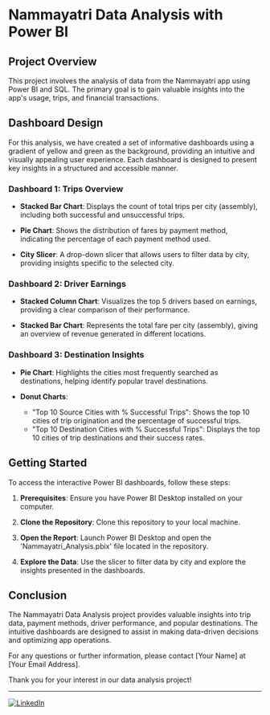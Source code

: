 # Nammayatri Data Analysis with Power BI

## Project Overview

This project involves the analysis of data from the Nammayatri app using Power BI and SQL. The primary goal is to gain valuable insights into the app's usage, trips, and financial transactions.

## Dashboard Design

For this analysis, we have created a set of informative dashboards using a gradient of yellow and green as the background, providing an intuitive and visually appealing user experience. Each dashboard is designed to present key insights in a structured and accessible manner.

### Dashboard 1: Trips Overview

- **Stacked Bar Chart**: Displays the count of total trips per city (assembly), including both successful and unsuccessful trips.

- **Pie Chart**: Shows the distribution of fares by payment method, indicating the percentage of each payment method used.

- **City Slicer**: A drop-down slicer that allows users to filter data by city, providing insights specific to the selected city.

### Dashboard 2: Driver Earnings

- **Stacked Column Chart**: Visualizes the top 5 drivers based on earnings, providing a clear comparison of their performance.

- **Stacked Bar Chart**: Represents the total fare per city (assembly), giving an overview of revenue generated in different locations.

### Dashboard 3: Destination Insights

- **Pie Chart**: Highlights the cities most frequently searched as destinations, helping identify popular travel destinations.

- **Donut Charts**:
  - "Top 10 Source Cities with % Successful Trips": Shows the top 10 cities of trip origination and the percentage of successful trips.
  - "Top 10 Destination Cities with % Successful Trips": Displays the top 10 cities of trip destinations and their success rates.

## Getting Started

To access the interactive Power BI dashboards, follow these steps:

1. **Prerequisites**: Ensure you have Power BI Desktop installed on your computer.

2. **Clone the Repository**: Clone this repository to your local machine.

3. **Open the Report**: Launch Power BI Desktop and open the 'Nammayatri_Analysis.pbix' file located in the repository.

4. **Explore the Data**: Use the slicer to filter data by city and explore the insights presented in the dashboards.

## Conclusion

The Nammayatri Data Analysis project provides valuable insights into trip data, payment methods, driver performance, and popular destinations. The intuitive dashboards are designed to assist in making data-driven decisions and optimizing app operations.

For any questions or further information, please contact [Your Name] at [Your Email Address].

Thank you for your interest in our data analysis project!

---

[![LinkedIn](https://img.shields.io/badge/Connect%20on-LinkedIn-blue)](https://www.linkedin.com/in/yourname)
